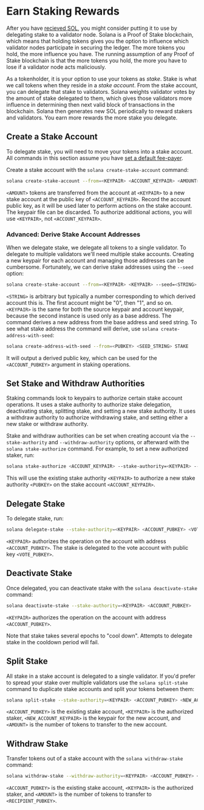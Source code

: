 # Earn Staking Rewards

After you have [recieved SOL](transfer-tokens.md), you might consider putting
it to use by delegating stake to a validator node. Solana is a Proof of Stake
blockchain, which means that holding tokens gives you the option to influence
which validator nodes participate in securing the ledger. The more tokens you
hold, the more influence you have. The running assumption of any Proof of Stake
blockchain is that the more tokens you hold, the more you have to lose if a
validator node acts maliciously.

As a tokenholder, it is your option to use your tokens as *stake*. Stake is
what we call tokens when they reside in a *stake account*. From the stake
account, you can delegate that stake to validators. Solana weights validator
votes by the amount of stake delegated to them, which gives those validators
more influence in determining then next valid block of transactions in the
blockchain. Solana then generates new SOL periodically to reward stakers and
validators. You earn more rewards the more stake you delegate.

## Create a Stake Account

To delegate stake, you will need to move your tokens into a stake account.
All commands in this section assume you have
[set a default fee-payer](transfer-tokens.md#set-a-default-fee-payer).

Create a stake account with the `solana create-stake-account` command:

```bash
solana create-stake-account --from=<KEYPAIR> <ACCOUNT_KEYPAIR> <AMOUNT>
```

`<AMOUNT>` tokens are transferred from the account at `<KEYPAIR>` to a new
stake account at the public key of `<ACCOUNT_KEYPAIR>`.  Record the account
public key, as it will be used later to perform actions on the stake account.
The keypair file can be discarded. To authorize additional actions, you will
use `<KEYPAIR>`, not `<ACCOUNT_KEYPAIR>`.

### Advanced: Derive Stake Account Addresses

When we delegate stake, we delegate all tokens to a single validator. To
delegate to multiple validators we'll need multiple stake accounts. Creating
a new keypair for each account and managing those addresses can be cumbersome.
Fortunately, we can derive stake addresses using the `--seed` option:

```bash
solana create-stake-account --from=<KEYPAIR> <KEYPAIR> --seed=<STRING> <AMOUNT>
```

`<STRING>` is arbitrary but typically a number corresponding to which derived
account this is. The first account might be "0", then "1", and so on.
`<KEYPAIR>` is the same for both the source keypair and account keypair,
because the second instance is used only as a base address. The command
derives a new address from the base address and seed string. To see what stake
address the command will derive, use `solana create-address-with-seed`:

```bash
solana create-address-with-seed --from=<PUBKEY> <SEED_STRING> STAKE
```

It will output a derived public key, which can be used for the
`<ACCOUNT_PUBKEY>` argument in staking operations.

## Set Stake and Withdraw Authorities

Staking commands look to keypairs to authorize certain stake account
operations. It uses a stake authority to authorize stake delegation,
deactivating stake, splitting stake, and setting a new stake authority.  It
uses a withdraw authority to authorize withdrawing stake, and setting either
a new stake or withdraw authority.

Stake and withdraw authorities can be set when creating account via the
`--stake-authority` and `--withdraw-authority` options, or afterward with
the `solana stake-authorize` command. For example, to set a new authorized
staker, run:

```bash
solana stake-authorize <ACCOUNT_KEYPAIR> --stake-authority=<KEYPAIR> --new-stake-authority=<PUBKEY>
```

This will use the existing stake authority `<KEYPAIR>` to authorize a new
stake authority `<PUBKEY>` on the stake account `<ACCOUNT_KEYPAIR>`.

## Delegate Stake

To delegate stake, run:

```bash
solana delegate-stake --stake-authority=<KEYPAIR> <ACCOUNT_PUBKEY> <VOTE_PUBKEY>
```

`<KEYPAIR>` authorizes the operation on the account with address
`<ACCOUNT_PUBKEY>`. The stake is delegated to the vote account with
public key `<VOTE_PUBKEY>`.

## Deactivate Stake

Once delegated, you can deactivate stake with the `solana deactivate-stake`
command:

```bash
solana deactivate-stake --stake-authority=<KEYPAIR> <ACCOUNT_PUBKEY>
```

`<KEYPAIR>` authorizes the operation on the account with address
`<ACCOUNT_PUBKEY>`.

Note that stake takes several epochs to "cool down". Attempts to delegate
stake in the cooldown period will fail.

## Split Stake

All stake in a stake account is delegated to a single validator. If you'd
prefer to spread your stake over multiple validators use the
`solana split-stake` command to duplicate stake accounts and split your
tokens between them:

```bash
solana split-stake --stake-authority=<KEYPAIR> <ACCOUNT_PUBKEY> <NEW_ACCOUNT_KEYPAIR> <AMOUNT>
```

`<ACCOUNT_PUBKEY>` is the existing stake account, `<KEYPAIR>` is the
authorized staker, `<NEW_ACCOUNT_KEYPAIR>` is the keypair for the new account,
and `<AMOUNT>` is the number of tokens to transfer to the new account.

## Withdraw Stake

Transfer tokens out of a stake account with the `solana withdraw-stake` command:

```bash
solana withdraw-stake --withdraw-authority=<KEYPAIR> <ACCOUNT_PUBKEY> <RECIPIENT_PUBKEY> <AMOUNT>
```

`<ACCOUNT_PUBKEY>` is the existing stake account, `<KEYPAIR>` is the
authorized staker, and `<AMOUNT>` is the number of tokens to transfer
to `<RECIPIENT_PUBKEY>`.
